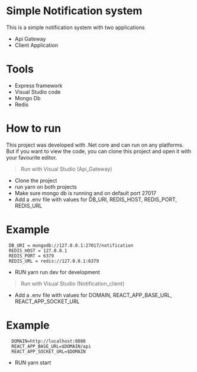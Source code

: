 # Simple Notification system
This is a simple notification system with two applications
  - Api Gateway
  - Client Application

# Tools
- Express framework
- Visual Studio code 
- Mongo Db
- Redis

# How to run
This project was developed with .Net core and can run on any platforms.
But if you want to view the code, you can clone this project and open it with your favourite editor.
> Run with Visual Studio (Api_Gateway)
  - Clone the project
  - run yarn on both projects
  - Make sure mongo db is running and on default port 27017 
  - Add a .env file with values for DB_URI, REDIS_HOST, REDIS_PORT, REDIS_URL
  # Example 
     DB_URI = mongodb://127.0.0.1:27017/notification
     REDIS_HOST = 127.0.0.1
     REDIS_PORT = 6379
     REDIS_URL = redis://127.0.0.1:6379

  - RUN yarn run dev for development

> Run with Visual Studio (Notification_client)
  - Add a .env file with values for DOMAIN, REACT_APP_BASE_URL, REACT_APP_SOCKET_URL   
   # Example 
      DOMAIN=http://localhost:8080
      REACT_APP_BASE_URL=$DOMAIN/api
      REACT_APP_SOCKET_URL=$DOMAIN

  - RUN yarn start

